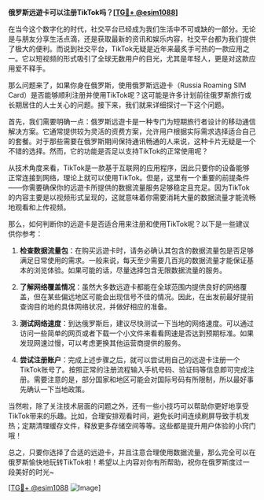 **俄罗斯远遊卡可以注册TikTok吗？[[TG💪+ @esim1088](https://t.me/s/esim1088)]**

在当今这个数字化的时代，社交平台已经成为我们生活中不可或缺的一部分。无论是与朋友分享生活点滴，还是获取最新的资讯和娱乐内容，社交平台都为我们提供了极大的便利。而说到社交平台，TikTok无疑是近年来最炙手可热的一款应用之一。它以短视频的形式吸引了全球无数用户的目光，尤其是年轻人，更是对这款应用爱不释手。

那么问题来了，如果你身在俄罗斯，使用俄罗斯远遊卡（Russia Roaming SIM Card）是否能够顺利注册并使用TikTok呢？这可能是许多计划前往俄罗斯旅行或长期居住的人士关心的问题。接下来，我们就来详细探讨一下这个问题。

首先，我们需要明确一点：俄罗斯远遊卡是一种专门为短期旅行者设计的移动通信解决方案。它通常提供较为灵活的资费方案，允许用户根据实际需求选择适合自己的套餐。对于那些需要在俄罗斯期间保持通讯畅通的人来说，这种卡片无疑是一个不错的选择。然而，它的功能是否足以支持TikTok的正常使用呢？

从技术角度来看，TikTok是一款基于互联网的应用程序，因此只要你的设备能够正常连接到网络，理论上就可以使用TikTok。但是，这里有一个重要的前提条件——你需要确保你的远遊卡所提供的数据流量服务足够稳定且充足。因为TikTok的内容主要是以视频形式呈现的，这就意味着你需要消耗大量的数据流量才能流畅地观看和上传视频。

那么，如何判断你的远遊卡是否适合用来注册和使用TikTok呢？以下是一些建议供你参考：

1. **检查数据流量包**：在购买远遊卡时，请务必确认其包含的数据流量包是否足够满足日常使用的需求。一般来说，每天至少需要几百兆的数据流量才能保证基本的浏览体验。如果可能的话，尽量选择包含无限数据流量的服务。

2. **了解网络覆盖情况**：虽然大多数远遊卡都能在全球范围内提供良好的网络覆盖，但在某些偏远地区可能会出现信号不佳的情况。因此，在出发前最好提前查询目的地的具体网络状况，并做好相应的准备。

3. **测试网络速度**：到达俄罗斯后，建议尽快测试一下当地的网络速度。可以通过访问一些简单的网页或者下载一个小文件来看看网速是否达到预期标准。如果发现网速过慢，可以考虑更换其他运营商提供的服务。

4. **尝试注册账户**：完成上述步骤之后，就可以尝试用自己的远遊卡注册一个TikTok账号了。按照正常的注册流程输入手机号码、验证码等信息即可完成注册。需要注意的是，部分国家和地区可能会对国际号码有所限制，所以最好事先确认一下当地政策。

当然啦，除了关注技术层面的问题之外，还有一些小技巧可以帮助你更好地享受TikTok带来的乐趣。比如，合理安排观看时间，避免长时间连续刷屏导致手机发热；定期清理缓存文件，释放更多存储空间等等。这些都是提升用户体验的小窍门哦！

总之，只要你选择了合适的远遊卡，并且注意合理使用数据流量，那么完全可以在俄罗斯愉快地玩转TikTok啦！希望以上内容对你有所帮助，祝你在俄罗斯度过一段美好的时光~ 

[[TG💪+ @esim1088](https://t.me/s/esim1088) ![Image](https://i.postimg.cc/4NQfJmqS/Snipaste-2025-05-13-00-14-12.png)]
